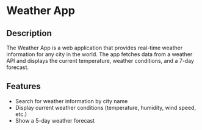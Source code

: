 # Weather App



## Description

The Weather App is a web application that provides real-time weather information for any city in the world. The app fetches data from a weather API and displays the current temperature, weather conditions, and a 7-day forecast.

## Features

- Search for weather information by city name
- Display current weather conditions (temperature, humidity, wind speed, etc.)
- Show a 5-day weather forecast

